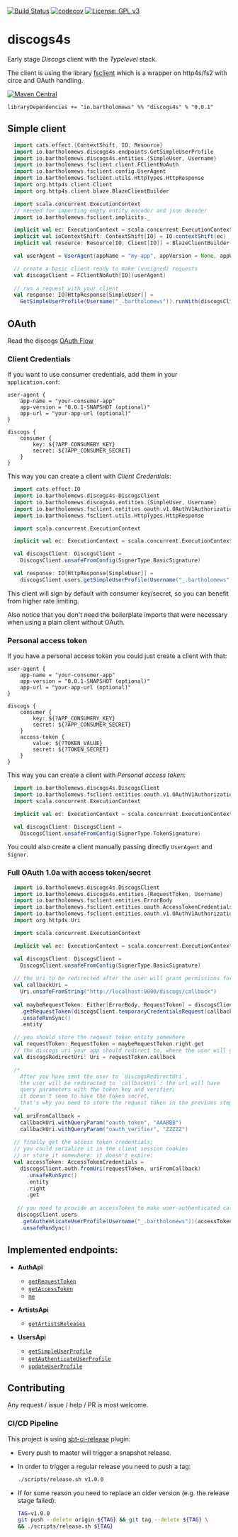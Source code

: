 [![Build Status](https://travis-ci.org/bartholomews/discogs4s.svg?branch=master)](https://travis-ci.org/bartholomews/discogs4s)
[![codecov](https://codecov.io/gh/bartholomews/discogs4s/branch/master/graph/badge.svg)](https://codecov.io/gh/bartholomews/discogs4s)
[![License: GPL v3](https://img.shields.io/badge/License-GPLv3-blue.svg)](https://www.gnu.org/licenses/gpl-3.0)

# discogs4s
Early stage *Discogs* client with the *Typelevel* stack.  

The client is using the library [fsclient](https://github.com/bartholomews/fsclient)
which is a wrapper on http4s/fs2 with circe and OAuth handling.

[![Maven Central](https://maven-badges.herokuapp.com/maven-central/io.bartholomews/discogs4s_2.13/badge.svg)](https://maven-badges.herokuapp.com/maven-central/io.bartholomews/discogs4s_2.13)

```
libraryDependencies += "io.bartholomews" %% "discogs4s" % "0.0.1"
```

## Simple client

```scala
  import cats.effect.{ContextShift, IO, Resource}
  import io.bartholomews.discogs4s.endpoints.GetSimpleUserProfile
  import io.bartholomews.discogs4s.entities.{SimpleUser, Username}
  import io.bartholomews.fsclient.client.FClientNoAuth
  import io.bartholomews.fsclient.config.UserAgent
  import io.bartholomews.fsclient.utils.HttpTypes.HttpResponse
  import org.http4s.client.Client
  import org.http4s.client.blaze.BlazeClientBuilder

  import scala.concurrent.ExecutionContext
  // needed for importing empty entity encoder and json decoder
  import io.bartholomews.fsclient.implicits._

  implicit val ec: ExecutionContext = scala.concurrent.ExecutionContext.Implicits.global
  implicit val ioContextShift: ContextShift[IO] = IO.contextShift(ec)
  implicit val resource: Resource[IO, Client[IO]] = BlazeClientBuilder[IO](ec).resource

  val userAgent = UserAgent(appName = "my-app", appVersion = None, appUrl = None)

  // create a basic client ready to make (unsigned) requests
  val discogsClient = FClientNoAuth[IO](userAgent)
  
  // run a request with your client
  val response: IO[HttpResponse[SimpleUser]] = 
    GetSimpleUserProfile(Username("_.bartholomews")).runWith(discogsClient)
```

## OAuth

Read  the discogs [OAuth Flow](https://www.discogs.com/developers/#page:authentication,header:authentication-discogs-auth-flow)

### Client Credentials 

If you want to use consumer credentials, add them in your `application.conf`:
```
user-agent {
    app-name = "your-consumer-app"
    app-version = "0.0.1-SNAPSHOT (optional)"
    app-url = "your-app-url (optional)"
}

discogs {
    consumer {
        key: ${?APP_CONSUMERY_KEY}
        secret: ${?APP_CONSUMER_SECRET}
    }
}
```

This way you can create a client with *Client Credentials*:
```scala
  import cats.effect.IO
  import io.bartholomews.discogs4s.DiscogsClient
  import io.bartholomews.discogs4s.entities.{SimpleUser, Username}
  import io.bartholomews.fsclient.entities.oauth.v1.OAuthV1AuthorizationFramework.SignerType
  import io.bartholomews.fsclient.utils.HttpTypes.HttpResponse

  import scala.concurrent.ExecutionContext

  implicit val ec: ExecutionContext = scala.concurrent.ExecutionContext.Implicits.global

  val discogsClient: DiscogsClient =
    DiscogsClient.unsafeFromConfig(SignerType.BasicSignature)

  val response: IO[HttpResponse[SimpleUser]] = 
    discogsClient.users.getSimpleUserProfile(Username("_.bartholomews"))
```

This client will sign by default with consumer key/secret, so you can benefit
from higher rate limiting.

Also notice that you don't need the boilerplate imports that were necessary
when using a plain client without OAuth.

### Personal access token

If you have a personal access token you could just create a client with that:
```
user-agent {
    app-name = "your-consumer-app"
    app-version = "0.0.1-SNAPSHOT (optional)"
    app-url = "your-app-url (optional)"
}

discogs {
    consumer {
        key: ${?APP_CONSUMERY_KEY}
        secret: ${?APP_CONSUMER_SECRET}
    }
    access-token {
        value: ${?TOKEN_VALUE}
        secret: ${?TOKEN_SECRET} 
    }
}
```

This way you can create a client with *Personal access token*:
```scala
  import io.bartholomews.discogs4s.DiscogsClient
  import io.bartholomews.fsclient.entities.oauth.v1.OAuthV1AuthorizationFramework.SignerType
  import scala.concurrent.ExecutionContext

  implicit val ec: ExecutionContext = scala.concurrent.ExecutionContext.Implicits.global

  val discogsClient: DiscogsClient =
    DiscogsClient.unsafeFromConfig(SignerType.TokenSignature)
```

You could also create a client manually passing directly `UserAgent` and `Signer`.

### Full OAuth 1.0a with access token/secret
```scala
  import io.bartholomews.discogs4s.DiscogsClient
  import io.bartholomews.discogs4s.entities.{RequestToken, Username}
  import io.bartholomews.fsclient.entities.ErrorBody
  import io.bartholomews.fsclient.entities.oauth.AccessTokenCredentials
  import io.bartholomews.fsclient.entities.oauth.v1.OAuthV1AuthorizationFramework.SignerType
  import org.http4s.Uri

  import scala.concurrent.ExecutionContext

  implicit val ec: ExecutionContext = scala.concurrent.ExecutionContext.Implicits.global

  val discogsClient: DiscogsClient =
    DiscogsClient.unsafeFromConfig(SignerType.BasicSignature)
  
  // the uri to be redirected after the user will grant permissions for your app
  val callbackUri =
    Uri.unsafeFromString("http://localhost:9000/discogs/callback")
  
  val maybeRequestToken: Either[ErrorBody, RequestToken] = discogsClient.auth
    .getRequestToken(discogsClient.temporaryCredentialsRequest(callbackUri))
    .unsafeRunSync()
    .entity

  // you should store the request token entity somewhere  
  val requestToken: RequestToken = maybeRequestToken.right.get
  // the discogs uri your app should redirect to, where the user will grant permissions
  val discogsRedirectUri: Uri = requestToken.callback

  /*
    After you have sent the user to `discogsRedirectUri`,
    the user will be redirected to `callbackUri`: the url will have
    query parameters with the token key and verifier;
    it doesn't seem to have the token secret, 
    that's why you need to store the request token in the previous step 
  */
  val uriFromCallback = 
    callbackUri.withQueryParam("oauth_token", "AAABBB")
    callbackUri.withQueryParam("oauth_verifier", "ZZZZZ")
  
  // finally get the access token credentials;
  // you could serialize it in the client session cookies
  // or store it somewhere: it doesn't expire;
  val accessToken: AccessTokenCredentials =
    discogsClient.auth.fromUri(requestToken, uriFromCallback)
      .unsafeRunSync()
      .entity
      .right
      .get
  
   // you need to provide an accessToken to make user-authenticated calls
   discogsClient.users  
    .getAuthenticateUserProfile(Username("_.bartholomews"))(accessToken)
    .unsafeRunSync()

```

## Implemented endpoints:

- **AuthApi**
    - [`getRequestToken`](https://www.discogs.com/developers/#page:authentication,header:authentication-request-token-url)
    - [`getAccessToken`](https://www.discogs.com/developers/#page:authentication,header:authentication-access-token-url)
    - [`me`](https://www.discogs.com/developers/#page:user-identity)
    
- **ArtistsApi**
    - [`getArtistsReleases`](https://www.discogs.com/developers/#page:database,header:database-artist-releases)
    
- **UsersApi**
    - [`getSimpleUserProfile`](https://www.discogs.com/developers/#page:user-identity,header:user-identity-profile-get)    
    - [`getAuthenticateUserProfile`](https://www.discogs.com/developers/#page:user-identity,header:user-identity-profile-get)    
    - [`updateUserProfile`](https://www.discogs.com/developers/#page:user-identity,header:user-identity-profile-post)    
    
## Contributing

Any request / issue / help / PR is most welcome.

### CI/CD Pipeline

This project is using [sbt-ci-release](https://github.com/olafurpg/sbt-ci-release) plugin:
 - Every push to master will trigger a snapshot release.  
 - In order to trigger a regular release you need to push a tag:
 
    ```bash
    ./scripts/release.sh v1.0.0
    ```
 
 - If for some reason you need to replace an older version (e.g. the release stage failed):
 
    ```bash
    TAG=v1.0.0
    git push --delete origin ${TAG} && git tag --delete ${TAG} \
    && ./scripts/release.sh ${TAG}
    ```